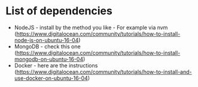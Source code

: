 # List of dependencies

* NodeJS - install by the method you like - For example via nvm (https://www.digitalocean.com/community/tutorials/how-to-install-node-js-on-ubuntu-16-04)
* MongoDB - check this one (https://www.digitalocean.com/community/tutorials/how-to-install-mongodb-on-ubuntu-16-04)
* Docker - here are the instructions (https://www.digitalocean.com/community/tutorials/how-to-install-and-use-docker-on-ubuntu-16-04)
